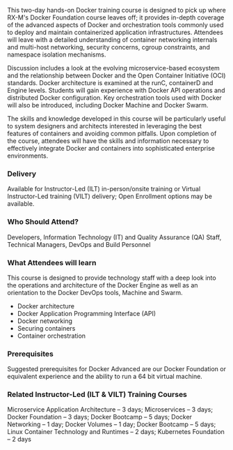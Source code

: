 <!-- Docker Advanced -->

This two-day hands-on Docker training course is designed to pick up where RX-M's Docker Foundation course leaves off; it provides in-depth coverage of the advanced aspects of Docker and orchestration tools commonly used to deploy and maintain containerized application infrastructures. Attendees will leave with a detailed understanding of container networking internals and multi-host networking, security concerns, cgroup constraints, and namespace isolation mechanisms.

Discussion includes a look at the evolving microservice-based ecosystem and the relationship between Docker and the Open Container Initiative (OCI) standards. Docker architecture is examined at the runC, containerD and Engine levels. Students will gain experience with Docker API operations and distributed Docker configuration. Key orchestration tools used with Docker will also be introduced, including Docker Machine and Docker Swarm.

The skills and knowledge developed in this course will be particularly useful to system designers and architects interested in leveraging the best features of containers and avoiding common pitfalls. Upon completion of the course, attendees will have the skills and information necessary to effectively integrate Docker and containers into sophisticated enterprise environments.


### Delivery

Available for Instructor-Led (ILT) in-person/onsite training or Virtual Instructor-Led training (VILT) delivery; Open Enrollment options may be available.


### Who Should Attend?

Developers, Information Technology (IT) and Quality Assurance (QA) Staff, Technical Managers, DevOps and Build Personnel


### What Attendees will learn

This course is designed to provide technology staff with a deep look into the operations and architecture of the Docker Engine as well as an orientation to the Docker DevOps tools, Machine and Swarm.

- Docker architecture
- Docker Application Programming Interface (API)
- Docker networking
- Securing containers
- Container orchestration


### Prerequisites

Suggested prerequisites for Docker Advanced are our Docker Foundation or equivalent experience and the ability to run a 64 bit virtual machine.


### Related  Instructor-Led (ILT & VILT) Training Courses

Microservice Application Architecture – 3 days; Microservices – 3 days; Docker Foundation  – 3 days; Docker Bootcamp – 5 days; Docker Networking – 1 day; Docker Volumes – 1 day; Docker Bootcamp – 5 days; Linux Container Technology and Runtimes – 2 days; Kubernetes Foundation – 2 days



